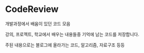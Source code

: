 # CodeReview  

개발과정에서 배움이 있던 코드 모음

강의, 프로젝트, 학교에서 배우는 내용들중 기억에 남는 코드를 저장합니다.

주된 내용으로는 블로그에 올라가는 코드, 알고리즘, 자료구조 등등
